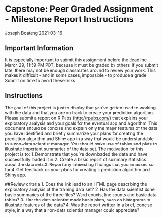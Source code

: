 Capstone: Peer Graded Assignment - Milestone Report Instructions
================
Joseph Boateng
2021-03-16

## Important Information

It is especially important to submit this assignment before the
deadline, March 29, 11:59 PM PDT, because it must be graded by others.
If you submit late, there may not be enough classmates around to review
your work. This makes it difficult - and in some cases, impossible - to
produce a grade. Submit on time to avoid these risks.

## Instructions

The goal of this project is just to display that you’ve gotten used to
working with the data and that you are on track to create your
prediction algorithm. Please submit a report on R Pubs
(<http://rpubs.com/>) that explains your exploratory analysis and your
goals for the eventual app and algorithm. This document should be
concise and explain only the major features of the data you have
identified and briefly summarize your plans for creating the prediction
algorithm and Shiny app in a way that would be understandable to a
non-data scientist manager. You should make use of tables and plots to
illustrate important summaries of the data set. The motivation for this
project is to: 1. Demonstrate that you’ve downloaded the data and have
successfully loaded it in.2. Create a basic report of summary statistics
about the data sets.3. Report any interesting findings that you amassed
so far.4. Get feedback on your plans for creating a prediction algorithm
and Shiny app.

\#\#Review criteria 1. Does the link lead to an HTML page describing the
exploratory analysis of the training data set? 2. Has the data scientist
done basic summaries of the three files? Word counts, line counts and
basic data tables? 3. Has the data scientist made basic plots, such as
histograms to illustrate features of the data? 4. Was the report written
in a brief, concise style, in a way that a non-data scientist manager
could appreciate?
